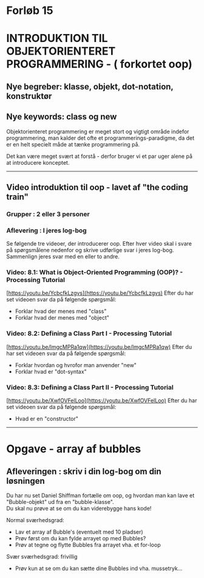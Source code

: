 # Forløb 15
# INTRODUKTION TIL OBJEKTORIENTERET PROGRAMMERING - ( forkortet oop)
## Nye begreber: klasse, objekt, dot-notation, konstruktør
## Nye keywords: class og new

Objektorienteret programmering er meget stort og vigtigt område indefor programmering, man kalder det ofte et programmerings-paradigme, da det er en helt specielt måde at tænke programmering på.

Det kan være meget svært at forstå - derfor bruger vi et par uger alene på at introducere konceptet.

-----------------------------------------------------------------------------------------------------

## Video introduktion til oop - lavet af "the coding train"
### Grupper : 2 eller 3 personer
### Aflevering : I jeres log-bog

Se følgende tre videoer, der introducerer oop. Efter hver video skal i svare på spørgsmålene nedenfor
og skrive udførlige svar i jeres log-bog. Sammenlign jeres svar med en eller to andre.

### Video: 8.1: What is Object-Oriented Programming (OOP)? - Processing Tutorial
[https://youtu.be/YcbcfkLzgvs](https://youtu.be/YcbcfkLzgvs)
Efter du har set videoen svar da på følgende spørgsmål:
- Forklar hvad der menes med "class"
- Forklar hvad der menes med "object"


### Video: 8.2: Defining a Class Part I - Processing Tutorial
[https://youtu.be/lmgcMPRa1qw](https://youtu.be/lmgcMPRa1qw)
Efter du har set videoen svar da på følgende spørgsmål:
- Forklar hvordan og hvrofor man anvender "new"
- Forklar hvad er "dot-syntax"

### Video: 8.3: Defining a Class Part II - Processing Tutorial
[https://youtu.be/XwfOVFelLoo](https://youtu.be/XwfOVFelLoo)
Efter du har set videoen svar da på følgende spørgsmål:
- Hvad er en "constructor"

-----------------------------------------------------------------------------------------------------

# Opgave - array af bubbles
## Afleveringen : skriv i din log-bog om din løsningen
Du har nu set Daniel Shiffman fortælle om oop, og hvordan man kan lave et "Bubble-objekt" ud fra en "bubble-klasse".   
Du skal nu prøve at se om du kan viderebygge hans kode!

Normal sværhedsgrad:
- Lav et array af Bubble's (eventuelt med 10 pladser)
- Prøv først om du kan fylde arrayet op med Bubbles?
- Prøv at tegne og flytte Bubbles fra arrayet vha. et for-loop

Svær sværhedsgrad: frivillig
- Prøv kun at se om du kan sætte dine Bubbles ind vha. mussetryk...
